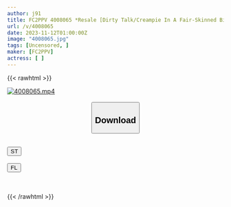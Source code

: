 ```yaml
---
author: j91
title: FC2PPV 4008065 *Resale [Dirty Talk/Creampie In A Fair-Skinned Big-Breasted Otaku Woman With A Moe Voice] Thorough Dissection Of The Otaku Woman’s Sexuality. Otaku Has A Strong Sexual Desire And Exposes His Erotic Body – Moe-Voiced Plain C***d Kaitai Shinsho Part 1
url: /v/4008065
date: 2023-11-12T01:00:00Z
image: "4008065.jpg"
tags: [Uncensored, ]
maker: [FC2PPV]
actress: [ ]
---
```



{{< rawhtml >}}

<div class="video" data-videoid="KAYlBqpG8PsDkP">
    <a href="javascript:;">
        <img src="/v/4008065/4008065.jpg" width="WIDTH" height="HEIGHT" alt="4008065.mp4" loading="lazy">
    </a>
</div>

<script type="text/javascript" src="https://j91.asia/asset/on-demand-st.js"></script>

<br>
  <link rel="stylesheet" href="https://j91.asia/asset/bs5.css">
  
  <center>
  <button class="btn btn-primary" type="button" data-bs-toggle="collapse" data-bs-target=".multi-collapse" aria-expanded="false" aria-controls="multiCollapseExample1 multiCollapseExample2"><h2>Download</h2></button></center>
</p>
<div class="row">
  <div class="col">
    <div class="collapse multi-collapse" id="multiCollapseExample1">
      <div class="card card-body">
	      	      <br>
<div class="buttons">  
<a href="https://streamtape.to/v/KAYlBqpG8PsDkP" target="_blank"><button class="btn-hover color-3"><i class="fa fa-download"></i> ST</button></a></div>
    </div>
  </div>
</div>
  <div class="col">
    <div class="collapse multi-collapse" id="multiCollapseExample2">
      <div class="card card-body">
	      <br>
<div class="buttons">
    <a href="https://filelions.online/f/271ixj9dwmjp" target="_blank"><button class="btn-hover color-9"><i class="fa fa-download"></i> FL</button></a></div>
<br><br>
      </div>
    </div>
  </div>
</div>

{{< /rawhtml >}}
